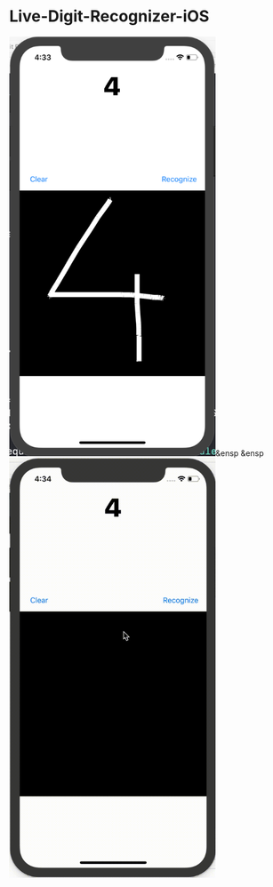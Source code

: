 # Live-Digit-Recognizer-iOS

<img src="result.png" width="371" height="756">&ensp &ensp<img src="live.gif" width="371" height="756">
